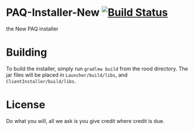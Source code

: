 PAQ-Installer-New [![Build Status](https://travis-ci.org/PAQ-MC/PAQ-Installer-New.png?branch=master)](https://travis-ci.org/PAQ-MC/PAQ-Installer-New)
=================

the New PAQ installer


Building
========
To build the installer, simply run `gradlew build` from the rood directory.
The jar files will be placed in `Launcher/build/libs`, and
`ClientInstaller/build/libs`.

License
========

Do what you will, all we ask is you give credit where credit is due. 
